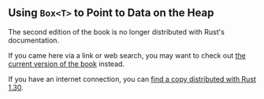 ## Using `Box<T>` to Point to Data on the Heap

The second edition of the book is no longer distributed with Rust's documentation.

If you came here via a link or web search, you may want to check out [the current version of the book](../ch15-01-box.html) instead.

If you have an internet connection, you can [find a copy distributed with Rust 1.30](https://doc.rust-lang.org/1.30.0/book/second-edition/ch15-01-box.html).